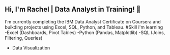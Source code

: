 ## Hi, I'm Rachel | Data Analyst in Training! 👋
I'm currently completing the IBM Data Analyst Certificate on Coursera and buikding projects using Excel, SQL, Python, and Tableau.
#Skill i'm learning
-Excel (Dashboards, Pivot Tables)
-Python (Pandas, Matplotlib)
-SQL (Joins, Filtering, Queries)
- Data Visualization
<!--
**RayyJayy98/RayyJayy98** is a ✨ _special_ ✨ repository because its `README.md` (this file) appears on your GitHub profile.

Here are some ideas to get you started:

- 🔭 I’m currently working on ...
- 🌱 I’m currently learning ...
- 👯 I’m looking to collaborate on ...
- 🤔 I’m looking for help with ...
- 💬 Ask me about ...
- 📫 How to reach me: ...
- 😄 Pronouns: ...
- ⚡ Fun fact: ...
-->

